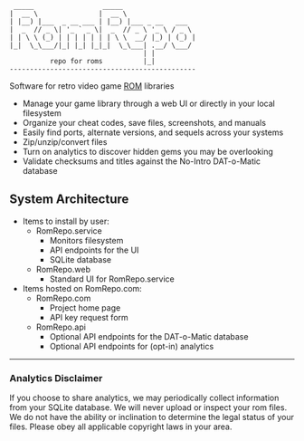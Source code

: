```
 _____                 _____                  
|  __ \               |  __ \                 
| |__) |___  _ __ ___ | |__) |___ _ __   ___  
|  _  // _ \| '_ ` _ \|  _  // _ \ '_ \ / _ \ 
| | \ \ (_) | | | | | | | \ \  __/ |_) | (_) |
|_|  \_\___/|_| |_| |_|_|  \_\___| .__/ \___/ 
                                 | |          
          repo for roms          |_|          
----------------------------------------------
```

Software for retro video game [ROM](https://en.wikipedia.org/wiki/ROM_image) libraries

* Manage your game library through a web UI or directly in your local filesystem
* Organize your cheat codes, save files, screenshots, and manuals
* Easily find ports, alternate versions, and sequels across your systems
* Zip/unzip/convert files
* Turn on analytics to discover hidden gems you may be overlooking
* Validate checksums and titles against the No-Intro DAT-o-Matic database

## System Architecture
* Items to install by user:
  * RomRepo.service
    * Monitors filesystem
    * API endpoints for the UI
    * SQLite database
  * RomRepo.web
    * Standard UI for RomRepo.service
* Items hosted on RomRepo.com:
  * RomRepo.com
    * Project home page
    * API key request form
  * RomRepo.api
    * Optional API endpoints for the DAT-o-Matic database
    * Optional API endpoints for (opt-in) analytics

---
### Analytics Disclaimer
If you choose to share analytics, we may periodically collect information from your SQLite database. We will never upload or inspect your rom files. We do not have the ability or inclination to determine the legal status of your files. Please obey all applicable copyright laws in your area.
